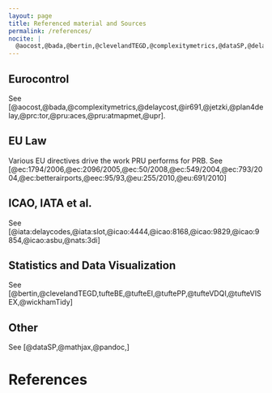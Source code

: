 ```yaml
---
layout: page
title: Referenced material and Sources
permalink: /references/
nocite: |
  @aocost,@bada,@bertin,@clevelandTEGD,@complexitymetrics,@dataSP,@delaycost,@ec:1794/2006,@ec:2096/2005,@ec:50/2008,@ec:549/2004,@ec:793/2004,@ec:betterairports,@eec:95/93,@eu:255/2010,@eu:691/2010,@iata:delaycodes,@iata:slot,@icao:4444,@icao:8168,@icao:9829,@icao:9854,@icao:asbu,@ir691,@jetzki,@mathjax,@nats:3di,@pandoc,@plan4delay,@prc:tor,@pru:aces,@pru:atmapmet,@tufteBE,@tufteEI,@tuftePP,@tufteVDQI,@tufteVISEX,@upr,@wickhamTidy
---
```


## Eurocontrol
See [@aocost,@bada,@complexitymetrics,@delaycost,@ir691,@jetzki,@plan4delay,@prc:tor,@pru:aces,@pru:atmapmet,@upr].

## EU Law
Various EU directives drive the work PRU performs for PRB.
See [@ec:1794/2006,@ec:2096/2005,@ec:50/2008,@ec:549/2004,@ec:793/2004,@ec:betterairports,@eec:95/93,@eu:255/2010,@eu:691/2010]


## ICAO, IATA et al.
See [@iata:delaycodes,@iata:slot,@icao:4444,@icao:8168,@icao:9829,@icao:9854,@icao:asbu,@nats:3di]


## Statistics and Data Visualization
See [@bertin,@clevelandTEGD,tufteBE,@tufteEI,@tuftePP,@tufteVDQI,@tufteVISEX,@wickhamTidy]


## Other
See [@dataSP,@mathjax,@pandoc,]

# References

